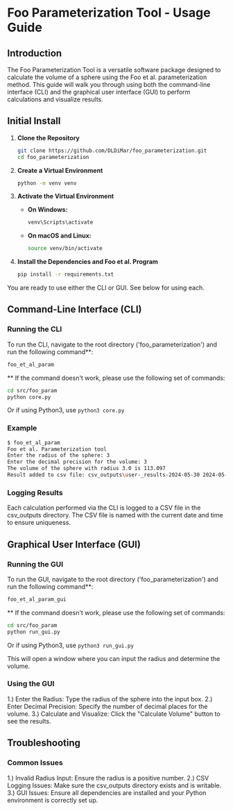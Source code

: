 # Foo Parameterization Tool - Usage Guide

## Introduction

The Foo Parameterization Tool is a versatile software package designed to calculate the volume of a sphere using the Foo et al. parameterization method. This guide will walk you through using both the command-line interface (CLI) and the graphical user interface (GUI) to perform calculations and visualize results.

## Initial Install

1. **Clone the Repository**

    ```sh
    git clone https://github.com/DLDiMar/foo_parameterization.git
    cd foo_parameterization
    ```

2. **Create a Virtual Environment**

    ```sh
    python -m venv venv
    ```

3. **Activate the Virtual Environment**

    - **On Windows:**

        ```sh
        venv\Scripts\activate
        ```

    - **On macOS and Linux:**

        ```sh
        source venv/bin/activate
        ```

4. **Install the Dependencies and Foo et al. Program**

    ```sh
    pip install -r requirements.txt
    ```

You are ready to use either the CLI or GUI. See below for using each.

## Command-Line Interface (CLI)

### Running the CLI

To run the CLI, navigate to the root directory ('foo_parameterization') and run the following command**: 

```sh
foo_et_al_param
```

** If the command doesn't work, please use the following set of commands:
```sh
cd src/foo_param
python core.py
```
Or if using Python3, use `python3 core.py`

### Example
```sh
$ foo_et_al_param
Foo et al. Parameterization tool
Enter the radius of the sphere: 3
Enter the decimal precision for the volume: 3
The volume of the sphere with radius 3.0 is 113.097
Result added to csv file: csv_outputs\user-_results-2024-05-30 2024-05-30.csv
```

### Logging Results

Each calculation performed via the CLI is logged to a CSV file in the csv_outputs directory. The CSV file is named with the current date and time to ensure uniqueness.

## Graphical User Interface (GUI)

### Running the GUI

To run the GUI, navigate to the root directory ('foo_parameterization') and run the following command**:

```sh
foo_et_al_param_gui
```

** If the command doesn't work, please use the following set of commands:
```sh
cd src/foo_param
python run_gui.py
```
Or if using Python3, use `python3 run_gui.py`

This will open a window where you can input the radius and determine the volume.

### Using the GUI

1.) Enter the Radius: Type the radius of the sphere into the input box.
2.) Enter Decimal Precision: Specify the number of decimal places for the volume.
3.) Calculate and Visualize: Click the "Calculate Volume" button to see the results.

## Troubleshooting

### Common Issues

1.) Invalid Radius Input: Ensure the radius is a positive number.
2.) CSV Logging Issues: Make sure the csv_outputs directory exists and is writable.
3.) GUI Issues: Ensure all dependencies are installed and your Python environment is correctly set up.

